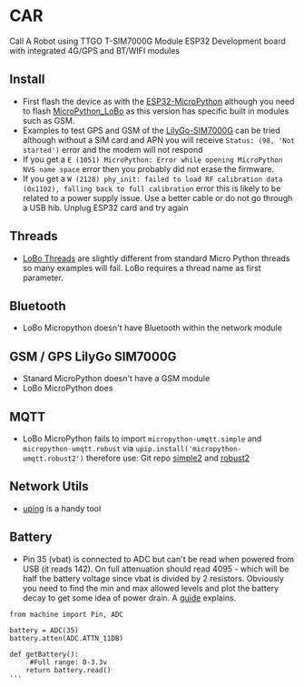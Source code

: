 # CAR
Call A Robot using TTGO T-SIM7000G Module ESP32 Development board with integrated 4G/GPS and BT/WIFI modules

## Install
 - First flash the device as with the [ESP32-MicroPython](https://github.com/18684092/ESP32-MicroPython) although you need to flash [MicroPython_LoBo](https://github.com/loboris/MicroPython_ESP32_psRAM_LoBo/wiki/firmwares) as this version has specific built in modules such as GSM.
 - Examples to test GPS and GSM of the [LilyGo-SIM7000G](https://github.com/Xinyuan-LilyGO/LilyGO-T-SIM7000G/tree/master/examples/MicroPython_LoBo) can be tried although without a SIM card and APN you will receive `Status: (98, 'Not started')` error and the modem will not respond
 - If you get a `E (1051) MicroPython: Error while opening MicroPython NVS name space` error then you probably did not erase the firmware.
 - If you get a `W (2128) phy_init: failed to load RF calibration data (0x1102), falling back to full calibration` error this is likely to be related to a power supply issue. Use a better cable or do not go through a USB hib. Unplug ESP32 card and try again

## Threads
- [LoBo Threads](https://github.com/loboris/MicroPython_ESP32_psRAM_LoBo/wiki/thread) are slightly different from standard Micro Python threads so many examples will fail. LoBo requires a thread name as first parameter.

## Bluetooth
- LoBo Micropython doesn't have Bluetooth within the network module

## GSM / GPS LilyGo SIM7000G
- Stanard MicroPython doesn't have a GSM module
- LoBo MicroPython does

## MQTT
- LoBo MicroPython fails to import `micropython-umqtt.simple` and `micropython-umqtt.robust` via `upip.install('micropython-umqtt.robust2')` therefore use:
Git repo [simple2](https://github.com/fizista/micropython-umqtt.simple2) and
[robust2](https://github.com/fizista/micropython-umqtt.robust2)

## Network Utils
- [uping](https://gist.github.com/shawwwn/91cc8979e33e82af6d99ec34c38195fb) is a handy tool

## Battery
- Pin 35 (vbat) is connected to ADC but can't be read when powered from USB (it reads 142). On full attenuation should read 4095 - which will be half the battery voltage since vbat is divided by 2 resistors. Obviously you need to find the min and max allowed levels and plot the battery decay to get some idea of power drain. A [guide](https://randomnerdtutorials.com/esp32-esp8266-analog-readings-micropython/) explains.
```
from machine import Pin, ADC

battery = ADC(35)
battery.atten(ADC.ATTN_11DB)

def getBattery():
     #Full range: 0-3.3v
    return battery.read()
'''
 